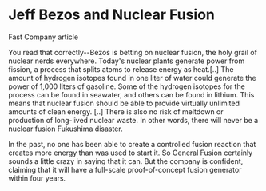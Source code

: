 # Jeff Bezos and Nuclear Fusion

Fast Company article

You read that correctly--Bezos is betting on nuclear fusion, the holy grail of nuclear nerds everywhere. Today's nuclear plants generate power from fission, a process that splits atoms to release energy as heat.[..] The amount of hydrogen isotopes found in one liter of water could generate the power of 1,000 liters of gasoline. Some of the hydrogen isotopes for the process can be found in seawater, and others can be found in lithium. This means that nuclear fusion should be able to provide virtually unlimited amounts of clean energy. [..] There is also no risk of meltdown or production of long-lived nuclear waste. In other words, there will never be a nuclear fusion Fukushima disaster.

In the past, no one has been able to create a controlled fusion reaction that creates more energy than was used to start it. So General Fusion certainly sounds a little crazy in saying that it can. But the company is confident, claiming that it will have a full-scale proof-of-concept fusion generator within four years.
